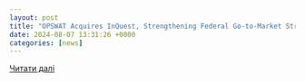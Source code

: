 ```yaml
---
layout: post
title: "OPSWAT Acquires InQuest, Strengthening Federal Go-to-Market Strategy, Network Detection, and Threat Intelligence Capabilities"
date: 2024-08-07 13:31:26 +0000
categories: [news]
---
```


[Читати далі](https://www.prnewswire.com/news-releases/opswat-acquires-inquest-strengthening-federal-go-to-market-strategy-network-detection-and-threat-intelligence-capabilities-302216653.html)
